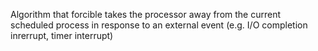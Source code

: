 Algorithm that forcible takes the processor away from the current scheduled process in response to an external event (e.g. I/O completion inrerrupt, timer interrupt)